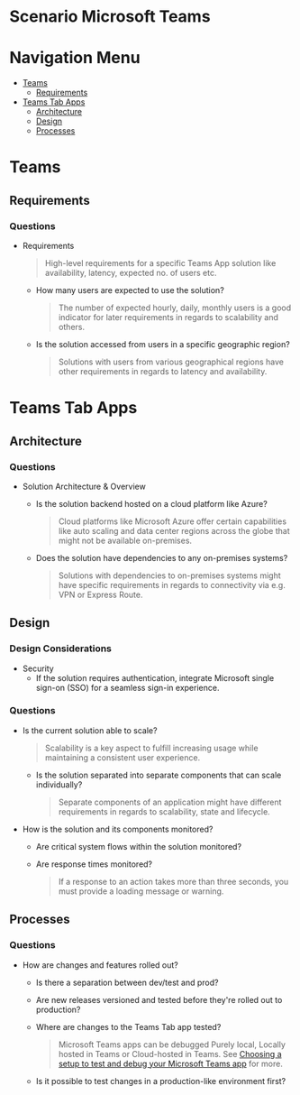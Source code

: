 # Scenario Microsoft Teams

# Navigation Menu

  - [Teams](#Teams)
    - [Requirements](#Requirements)
  - [Teams Tab Apps](#Teams-Tab-Apps)
    - [Architecture](#Architecture)
    - [Design](#Design)
    - [Processes](#Processes)
# Teams
        
## Requirements
### Questions
* Requirements
  > High-level requirements for a specific Teams App solution like availability, latency, expected no. of users etc.
                            
  - How many users are expected to use the solution?
    > The number of expected hourly, daily, monthly users is a good indicator for later requirements in regards to scalability and others.
                                
                            
  - Is the solution accessed from users in a specific geographic region?
    > Solutions with users from various geographical regions have other requirements in regards to latency and availability.
                                
                            
# Teams Tab Apps
        
## Architecture
### Questions
* Solution Architecture &amp; Overview
  - Is the solution backend hosted on a cloud platform like Azure?
    > Cloud platforms like Microsoft Azure offer certain capabilities like auto scaling and data center regions across the globe that might not be available on-premises.
                                
                            
  - Does the solution have dependencies to any on-premises systems?
    > Solutions with dependencies to on-premises systems might have specific requirements in regards to connectivity via e.g. VPN or Express Route.
                                
                            
## Design
### Design Considerations
* Security
  - If the solution requires authentication, integrate Microsoft single sign-on (SSO) for a seamless sign-in experience.
                            
### Questions
* Is the current solution able to scale?
  > Scalability is a key aspect to fulfill increasing usage while maintaining a consistent user experience.
                            
  - Is the solution separated into separate components that can scale individually?
    > Separate components of an application might have different requirements in regards to scalability, state and lifecycle.
                                
                            
* How is the solution and its components monitored?
  - Are critical system flows within the solution monitored?
                            
  - Are response times monitored?
    > If a response to an action takes more than three seconds, you must provide a loading message or warning.
                                
                            
## Processes
### Questions
* How are changes and features rolled out?
  - Is there a separation between dev/test and prod?
                            
  - Are new releases versioned and tested before they&#39;re rolled out to production?
                            
  - Where are changes to the Teams Tab app tested?
    > Microsoft Teams apps can be debugged Purely local, Locally hosted in Teams or Cloud-hosted in Teams. See [Choosing a setup to test and debug your Microsoft Teams app](https://docs.microsoft.com/microsoftteams/platform/concepts/build-and-test/debug) for more.
                                
                            
  - Is it possible to test changes in a production-like environment first?
                            